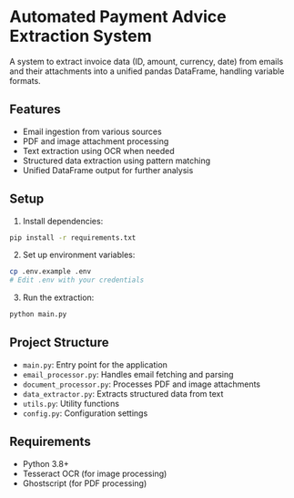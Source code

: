 # Automated Payment Advice Extraction System

A system to extract invoice data (ID, amount, currency, date) from emails and their attachments into a unified pandas DataFrame, handling variable formats.

## Features

- Email ingestion from various sources
- PDF and image attachment processing
- Text extraction using OCR when needed
- Structured data extraction using pattern matching
- Unified DataFrame output for further analysis

## Setup

1. Install dependencies:
```bash
pip install -r requirements.txt
```

2. Set up environment variables:
```bash
cp .env.example .env
# Edit .env with your credentials
```

3. Run the extraction:
```bash
python main.py
```

## Project Structure

- `main.py`: Entry point for the application
- `email_processor.py`: Handles email fetching and parsing
- `document_processor.py`: Processes PDF and image attachments
- `data_extractor.py`: Extracts structured data from text
- `utils.py`: Utility functions
- `config.py`: Configuration settings

## Requirements

- Python 3.8+
- Tesseract OCR (for image processing)
- Ghostscript (for PDF processing)
